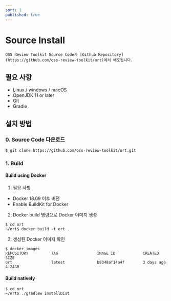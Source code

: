 ```yaml
---
sort: 1
published: true
---
```

# Source Install
```note
OSS Review Toolkit Source Code가 [Github Repository](https://github.com/oss-review-toolkit/ort)에서 배포됩니다.
```

## 필요 사항
- Linux / windows / macOS
- OpenJDK 11 or later
- Git
- Gradle

## 설치  방법

### 0. Source Code 다운로드
```
$ git clone https://github.com/oss-review-toolkit/ort.git
```

### 1. Build 

#### Build using Docker
1. 필요 사항
- Docker 18.09 이후 버전
- Enable BuildKit for Docker
2. Docker build 명령으로 Docker 이미지 생성
```
$ cd ort
~/ort$ docker build -t ort .
```
3. 생성된 Docker 이미지 확인
```
$ docker images
REPOSITORY          TAG                 IMAGE ID            CREATED             SIZE
ort                 latest              b8348af14a4f        3 days ago          4.24GB
```

#### Build natively
```
$ cd ort
~/ort$ ./gradlew installDist
```
